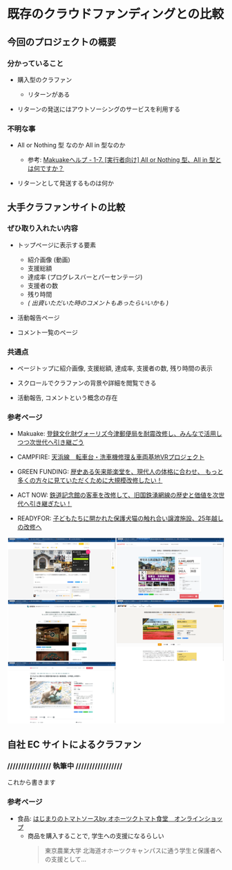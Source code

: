 # 既存のクラウドファンディングとの比較

## 今回のプロジェクトの概要

### 分かっていること

* 購入型のクラファン
  * リターンがある

* リターンの発送にはアウトソーシングのサービスを利用する

### 不明な事

* All or Nothing 型 なのか All in 型なのか
  * 参考: [Makuakeヘルプ - 1-7. [実行者向け] All or Nothing 型、All in 型とは何ですか？](https://support.makuake.com/hc/ja/articles/115002426711-1-7-%E5%AE%9F%E8%A1%8C%E8%80%85%E5%90%91%E3%81%91-All-or-Nothing-%E5%9E%8B-All-in-%E5%9E%8B%E3%81%A8%E3%81%AF%E4%BD%95%E3%81%A7%E3%81%99%E3%81%8B-)

* リターンとして発送するものは何か

## 大手クラファンサイトの比較

### ぜひ取り入れたい内容

* トップページに表示する要素
  * 紹介画像 (動画)
  * 支援総額
  * 達成率 (プログレスバーとパーセンテージ)
  * 支援者の数
  * 残り時間
  * *( 出資いただいた時のコメントもあったらいいかも )*

* 活動報告ページ

* コメント一覧のページ

### 共通点

* ページトップに紹介画像, 支援総額, 達成率, 支援者の数, 残り時間の表示
* スクロールでクラファンの背景や詳細を閲覧できる

* 活動報告, コメントという概念の存在

### 参考ページ

* Makuake: [登録文化財ヴォーリズ今津郵便局を耐震改修し、みんなで活用しつつ次世代へ引き継ごう](https://www.makuake.com/project/vories/?from=keywordsearch&keyword=%E6%94%B9%E4%BF%AE&disp_order=4)

* CAMPFIRE: [天浜線　転車台・洗車機修理＆車両基地VRプロジェクト](https://camp-fire.jp/projects/view/529237?list=search_result_projects_popular)

* GREEN FUNDING: [歴史ある矢来能楽堂を、現代人の体格に合わせ、
もっと多くの方々に見ていただくために大規模改修したい！](https://greenfunding.jp/lab/projects/1032)

* ACT NOW: [鉄道記念館の客車を改修して、旧国鉄湧網線の歴史と価値を次世代へ引き継ぎたい！](https://actnow.jp/project/yumoissyoni-yumosen/detail)

* READYFOR: [子どもたちに開かれた保護犬猫の触れ合い譲渡施設、25年越しの改修へ](https://readyfor.jp/projects/foajp)

![図1 大手クラファンサイトのトップ](compare_top_views.png)

## 自社 EC サイトによるクラファン

### //////////////// 執筆中 /////////////////

これから書きます

### 参考ページ

* 食品: [はじまりのトマトソースby オホーツクトマト食堂　オンラインショップ](https://onlineshop.okhotsk-tomato.com/)
  * 商品を購入することで, 学生への支援になるらしい
    > 東京農業大学 北海道オホーツクキャンパスに通う学生と保護者への支援として...

